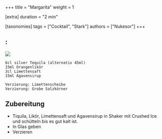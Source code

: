 +++
title = "Margarita"
weight = 1

[extra]
duration = "2 min"

[taxonomies]
tags = ["Cocktail", "Stark"]
authors = ["Nukesor"]
+++

## :

<div class="image" alt="Margarita">
    <img src="/cocktails/margarita.webp" style="width:auto;"></img>
</div>


```
6cl silver Tequila (alternativ 45ml)
15ml Orangenlikör
3cl Limettensaft
15ml Agavensirup

Verzierung: Limettenscheibe
Verzierung: Grobe Salzkörner
```

## Zubereitung

- Tiquila, Likör, Limettensaft und Agavensirup in Shaker mit Crushed Ice und schütteln bis es gut kalt ist.
- In Glas geben
- Verzieren
